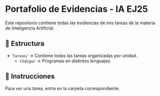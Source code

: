 # Portafolio de Evidencias - IA EJ25  
Este repositorio contiene todas las evidencias de mis tareas de la materia de Inteligencia Artificial.  

## 📂 Estructura  
- `Tareas/` → Contiene todas las tareas organizadas por unidad.  
  - `Código/` → Programas en distintos lenguajes.  

## 🚀 Instrucciones  
Para ver una tarea, entra en la carpeta correspondiente.  
